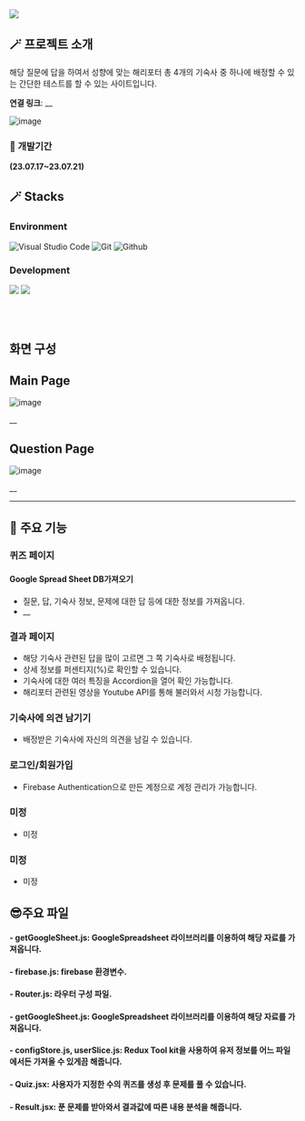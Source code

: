 <img src="https://capsule-render.vercel.app/api?type=waving&color=auto&height=200&section=header&text=🧙‍♂️Harry_Potter🧙‍♂️&fontSize=90" />


## :magic_wand: 프로젝트 소개

해당 질문에 답을 하여서 성향에 맞는 해리포터 총 4개의 기숙사 중 
하나에 배정할 수 있는 간단한 테스트를 할 수 있는 사이트입니다. 

**연결 링크**: __

![image](https://github.com/jaeyoung9083/Outsourcing_project/assets/69897998/2ef91f24-e903-4908-ac72-fe98ce133f23)


### :boxing_glove: 개발기간

**(23.07.17~23.07.21)**

## :magic_wand: Stacks

### Environment

![Visual Studio Code](https://img.shields.io/badge/Visual%20Studio%20Code-007ACC?style=for-the-badge&logo=Visual%20Studio%20Code&logoColor=white)
![Git](https://img.shields.io/badge/Git-F05032?style=for-the-badge&logo=Git&logoColor=white)
![Github](https://img.shields.io/badge/GitHub-181717?style=for-the-badge&logo=GitHub&logoColor=white)

### Development

<img src="https://img.shields.io/badge/React-61DAFB?style=for-the-badge&logo=React&logoColor=white"/> <img src="https://img.shields.io/badge/firebase-FFCA28?style=for-the-badge&logo=firebase&logoColor=white"/> 

<br/><br/>

## 화면 구성

## Main Page

![image](https://github.com/jaeyoung9083/Outsourcing_project/assets/69897998/cdd80444-92d5-46b6-9ae8-65f293acce8b)


__

## Question Page

![image](https://github.com/jaeyoung9083/Outsourcing_project/assets/69897998/eec77011-a871-4b81-a1ac-fcc1a46deb21)


__

---

## :partying_face: 주요 기능

### 퀴즈 페이지

#### Google Spread Sheet DB가져오기

- 질문, 답, 기숙사 정보, 문제에 대한 답 등에 대한 정보를 가져옵니다.
- __

### 결과 페이지

- 해당 기숙사 관련된 답을 많이 고르면 그 쪽 기숙사로 배정됩니다.
- 상세 정보를 퍼센티지(%)로 확인할 수 있습니다.
- 기숙사에 대한 여러 특징을 Accordion을 열어 확인 가능합니다.
- 해리포터 관련된 영상을 Youtube API를 통해 불러와서 시청 가능합니다.

### 기숙사에 의견 남기기
- 배정받은 기숙사에 자신의 의견을 남길 수 있습니다.

### 로그인/회원가입

- Firebase Authentication으로 만든 계정으로 계정 관리가 가능합니다.

### 미정

- 미정

### 미정

- 미정

## :sunglasses:주요 파일

#### - getGoogleSheet.js: GoogleSpreadsheet 라이브러리를 이용하여 해당 자료를 가져옵니다.
#### - firebase.js: firebase 환경변수.
#### - Router.js: 라우터 구성 파일.
#### - getGoogleSheet.js: GoogleSpreadsheet 라이브러리를 이용하여 해당 자료를 가져옵니다.
#### - configStore.js, userSlice.js: Redux Tool kit을 사용하여 유저 정보를 어느 파일에서든 가져올 수 있게끔 해줍니다.
#### - Quiz.jsx: 사용자가 지정한 수의 퀴즈를 생성 후 문제를 풀 수 있습니다.
#### - Result.jsx: 푼 문제를 받아와서 결과값에 따른 내용 분석을 해줍니다. 


<br/><br/>

<br/><br/>
